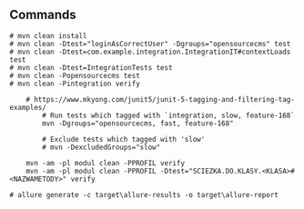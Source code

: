 ## Commands

    # mvn clean install
    # mvn clean -Dtest="loginAsCorrectUser" -Dgroups="opensourcecms" test
    # mvn clean -Dtest=com.example.integration.IntegrationIT#contextLoads test
    # mvn clean -Dtest=IntegrationTests test
    # mvn clean -Popensourcecms test
    # mvn clean -Pintegration verify
    
        # https://www.mkyong.com/junit5/junit-5-tagging-and-filtering-tag-examples/
            # Run tests which tagged with `integration, slow, feature-168`
            mvn -Dgroups="opensourcecms, fast, feature-168"
    
            # Exclude tests which tagged with 'slow'
            # mvn -DexcludedGroups="slow"
    
        mvn -am -pl modul clean -PPROFIL verify
    	mvn -am -pl modul clean -PPROFIL -Dtest="SCIEZKA.DO.KLASY.<KLASA>#<NAZWAMETODY>" verify
    	
    # allure generate -c target\allure-results -o target\allure-report